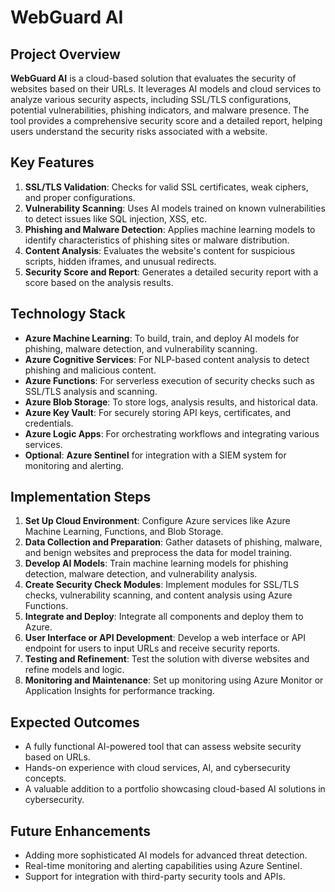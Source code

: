 # WebGuard AI

## Project Overview
**WebGuard AI** is a cloud-based solution that evaluates the security of websites based on their URLs. It leverages AI models and cloud services to analyze various security aspects, including SSL/TLS configurations, potential vulnerabilities, phishing indicators, and malware presence. The tool provides a comprehensive security score and a detailed report, helping users understand the security risks associated with a website.

## Key Features
1. **SSL/TLS Validation**: Checks for valid SSL certificates, weak ciphers, and proper configurations.
2. **Vulnerability Scanning**: Uses AI models trained on known vulnerabilities to detect issues like SQL injection, XSS, etc.
3. **Phishing and Malware Detection**: Applies machine learning models to identify characteristics of phishing sites or malware distribution.
4. **Content Analysis**: Evaluates the website's content for suspicious scripts, hidden iframes, and unusual redirects.
5. **Security Score and Report**: Generates a detailed security report with a score based on the analysis results.

## Technology Stack
- **Azure Machine Learning**: To build, train, and deploy AI models for phishing, malware detection, and vulnerability scanning.
- **Azure Cognitive Services**: For NLP-based content analysis to detect phishing and malicious content.
- **Azure Functions**: For serverless execution of security checks such as SSL/TLS analysis and scanning.
- **Azure Blob Storage**: To store logs, analysis results, and historical data.
- **Azure Key Vault**: For securely storing API keys, certificates, and credentials.
- **Azure Logic Apps**: For orchestrating workflows and integrating various services.
- **Optional**: **Azure Sentinel** for integration with a SIEM system for monitoring and alerting.

## Implementation Steps
1. **Set Up Cloud Environment**: Configure Azure services like Azure Machine Learning, Functions, and Blob Storage.
2. **Data Collection and Preparation**: Gather datasets of phishing, malware, and benign websites and preprocess the data for model training.
3. **Develop AI Models**: Train machine learning models for phishing detection, malware detection, and vulnerability analysis.
4. **Create Security Check Modules**: Implement modules for SSL/TLS checks, vulnerability scanning, and content analysis using Azure Functions.
5. **Integrate and Deploy**: Integrate all components and deploy them to Azure.
6. **User Interface or API Development**: Develop a web interface or API endpoint for users to input URLs and receive security reports.
7. **Testing and Refinement**: Test the solution with diverse websites and refine models and logic.
8. **Monitoring and Maintenance**: Set up monitoring using Azure Monitor or Application Insights for performance tracking.

## Expected Outcomes
- A fully functional AI-powered tool that can assess website security based on URLs.
- Hands-on experience with cloud services, AI, and cybersecurity concepts.
- A valuable addition to a portfolio showcasing cloud-based AI solutions in cybersecurity.

## Future Enhancements
- Adding more sophisticated AI models for advanced threat detection.
- Real-time monitoring and alerting capabilities using Azure Sentinel.
- Support for integration with third-party security tools and APIs.